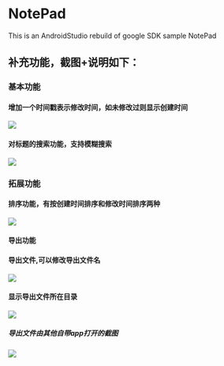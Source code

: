 # NotePad
This is an AndroidStudio rebuild of google SDK sample NotePad

## 补充功能，截图+说明如下：
### 基本功能
#### 增加一个时间戳表示修改时间，如未修改过则显示创建时间
![](https://i.loli.net/2019/05/19/5ce0f67ed44fd35748.jpg)
#### 对标题的搜索功能，支持模糊搜索
![](https://i.loli.net/2019/05/19/5ce0fa8aef5b479714.jpg)
### 拓展功能
#### 排序功能，有按创建时间排序和修改时间排序两种
![](https://i.loli.net/2019/05/19/5ce0ff213d8de13940.jpg)
#### 导出功能
#### 导出文件,可以修改导出文件名
![](https://i.loli.net/2019/05/19/5ce101a9d660b13781.jpg)
#### 显示导出文件所在目录
![](https://i.loli.net/2019/05/19/5ce1022606df294689.jpg)
##### 导出文件由其他自带app打开的截图
![](https://i.loli.net/2019/05/19/5ce0ff213d8de13940.jpg)


